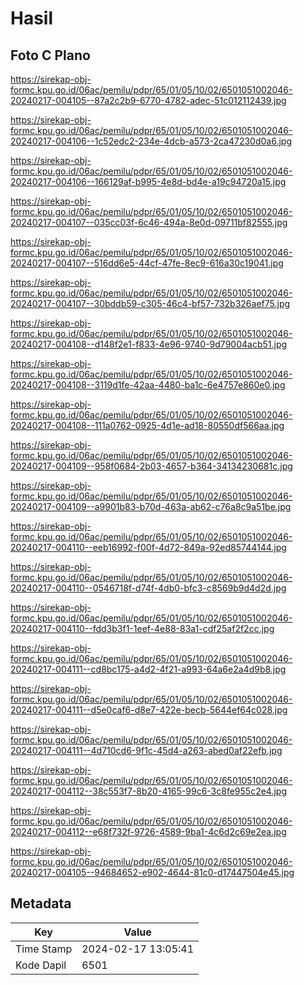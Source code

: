 # Hasil

## Foto C Plano

https://sirekap-obj-formc.kpu.go.id/06ac/pemilu/pdpr/65/01/05/10/02/6501051002046-20240217-004105--87a2c2b9-6770-4782-adec-51c012112439.jpg

https://sirekap-obj-formc.kpu.go.id/06ac/pemilu/pdpr/65/01/05/10/02/6501051002046-20240217-004106--1c52edc2-234e-4dcb-a573-2ca47230d0a6.jpg

https://sirekap-obj-formc.kpu.go.id/06ac/pemilu/pdpr/65/01/05/10/02/6501051002046-20240217-004106--166129af-b995-4e8d-bd4e-a19c94720a15.jpg

https://sirekap-obj-formc.kpu.go.id/06ac/pemilu/pdpr/65/01/05/10/02/6501051002046-20240217-004107--035cc03f-6c46-494a-8e0d-09711bf82555.jpg

https://sirekap-obj-formc.kpu.go.id/06ac/pemilu/pdpr/65/01/05/10/02/6501051002046-20240217-004107--516dd6e5-44cf-47fe-8ec9-616a30c19041.jpg

https://sirekap-obj-formc.kpu.go.id/06ac/pemilu/pdpr/65/01/05/10/02/6501051002046-20240217-004107--30bddb59-c305-46c4-bf57-732b326aef75.jpg

https://sirekap-obj-formc.kpu.go.id/06ac/pemilu/pdpr/65/01/05/10/02/6501051002046-20240217-004108--d148f2e1-f833-4e96-9740-9d79004acb51.jpg

https://sirekap-obj-formc.kpu.go.id/06ac/pemilu/pdpr/65/01/05/10/02/6501051002046-20240217-004108--3119d1fe-42aa-4480-ba1c-6e4757e860e0.jpg

https://sirekap-obj-formc.kpu.go.id/06ac/pemilu/pdpr/65/01/05/10/02/6501051002046-20240217-004108--111a0762-0925-4d1e-ad18-80550df566aa.jpg

https://sirekap-obj-formc.kpu.go.id/06ac/pemilu/pdpr/65/01/05/10/02/6501051002046-20240217-004109--958f0684-2b03-4657-b364-34134230681c.jpg

https://sirekap-obj-formc.kpu.go.id/06ac/pemilu/pdpr/65/01/05/10/02/6501051002046-20240217-004109--a9901b83-b70d-463a-ab62-c76a8c9a51be.jpg

https://sirekap-obj-formc.kpu.go.id/06ac/pemilu/pdpr/65/01/05/10/02/6501051002046-20240217-004110--eeb16992-f00f-4d72-849a-92ed85744144.jpg

https://sirekap-obj-formc.kpu.go.id/06ac/pemilu/pdpr/65/01/05/10/02/6501051002046-20240217-004110--0546718f-d74f-4db0-bfc3-c8569b9d4d2d.jpg

https://sirekap-obj-formc.kpu.go.id/06ac/pemilu/pdpr/65/01/05/10/02/6501051002046-20240217-004110--fdd3b3f1-1eef-4e88-83a1-cdf25af2f2cc.jpg

https://sirekap-obj-formc.kpu.go.id/06ac/pemilu/pdpr/65/01/05/10/02/6501051002046-20240217-004111--cd8bc175-a4d2-4f21-a993-64a6e2a4d9b8.jpg

https://sirekap-obj-formc.kpu.go.id/06ac/pemilu/pdpr/65/01/05/10/02/6501051002046-20240217-004111--d5e0caf6-d8e7-422e-becb-5644ef64c028.jpg

https://sirekap-obj-formc.kpu.go.id/06ac/pemilu/pdpr/65/01/05/10/02/6501051002046-20240217-004111--4d710cd6-9f1c-45d4-a263-abed0af22efb.jpg

https://sirekap-obj-formc.kpu.go.id/06ac/pemilu/pdpr/65/01/05/10/02/6501051002046-20240217-004112--38c553f7-8b20-4165-99c6-3c8fe955c2e4.jpg

https://sirekap-obj-formc.kpu.go.id/06ac/pemilu/pdpr/65/01/05/10/02/6501051002046-20240217-004112--e68f732f-9726-4589-9ba1-4c6d2c69e2ea.jpg

https://sirekap-obj-formc.kpu.go.id/06ac/pemilu/pdpr/65/01/05/10/02/6501051002046-20240217-004105--94684652-e902-4644-81c0-d17447504e45.jpg


## Metadata

| Key        | Value               |
| ---------- | ------------------- |
| Time Stamp | 2024-02-17 13:05:41 |
| Kode Dapil | 6501                |



